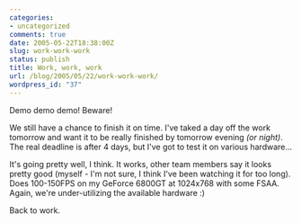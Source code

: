 ```yaml
---
categories:
- uncategorized
comments: true
date: 2005-05-22T18:38:00Z
slug: work-work-work
status: publish
title: Work, work, work
url: /blog/2005/05/22/work-work-work/
wordpress_id: "37"
---
```


Demo demo demo! Beware!

We still have a chance to finish it on time. I've taked a day off the work tomorrow and want it to be really finished by tomorrow evening _(or night)_. The real deadline is after 4 days, but I've got to test it on various hardware...

It's going pretty well, I think. It works, other team members say it looks pretty good (myself - I'm not sure, I think I've been watching it for too long). Does 100-150FPS on my GeForce 6800GT at 1024x768 with some FSAA. Again, we're under-utilizing the available hardware :)

Back to work.

